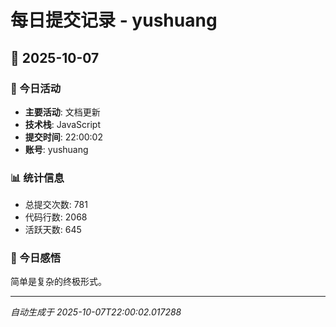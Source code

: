 # 每日提交记录 - yushuang

## 📅 2025-10-07

### 🎯 今日活动
- **主要活动**: 文档更新
- **技术栈**: JavaScript
- **提交时间**: 22:00:02
- **账号**: yushuang

### 📊 统计信息
- 总提交次数: 781
- 代码行数: 2068
- 活跃天数: 645

### 💭 今日感悟
简单是复杂的终极形式。

---
*自动生成于 2025-10-07T22:00:02.017288*
